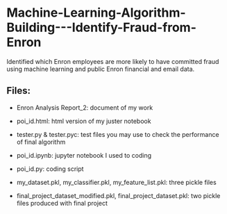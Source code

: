 # Machine-Learning-Algorithm-Building---Identify-Fraud-from-Enron
Identified which Enron employees are more likely to have committed fraud using machine learning and public Enron financial and email data.

## Files:
* Enron Analysis Report_2: document of my work
* poi_id.html: html version of my juster notebook
* tester.py & tester.pyc: test files you may use to check the performance of final algorithm

* poi_id.ipynb: jupyter notebook I used to coding
* poi_id.py: coding script  
* my_dataset.pkl, my_classifier.pkl, my_feature_list.pkl: three pickle files 
* final_project_dataset_modified.pkl, final_project_dataset.pkl: two pickle files produced with final project


